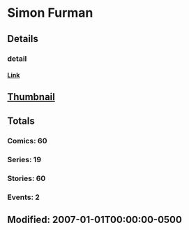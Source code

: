 # Simon  Furman 
## Details
### detail
#### [Link](http://marvel.com/comics/creators/368/simon_furman?utm_campaign=apiRef&utm_source=225578a89fc76f3d20fbffda5d17a88d)
## [Thumbnail](http://i.annihil.us/u/prod/marvel/i/mg/b/40/image_not_available.jpg)
## Totals
### Comics: 60
### Series: 19
### Stories: 60
### Events: 2
## Modified: 2007-01-01T00:00:00-0500